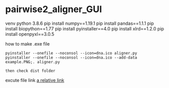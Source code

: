 # pairwise2_aligner_GUI

venv
    python 3.8.6
    pip install numpy==1.19.1
    pip install pandas==1.1.1
    pip install biopython==1.77
    pip install pyinstaller==4.0
    pip install xlrd==1.2.0
    pip install openpyxl==3.0.5
     
how to make .exe file

    pyinstaller --onefile --noconsol --icon=dna.ico aligner.py
    pyinstaller --onefile --noconsol --icon=dna.ico --add-data example.PNG;. aligner.py

    then check dist folder

excute file link
[a relative link](./aligner.exe)
